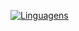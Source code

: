 [![Linguagens](https://github-readme-stats.vercel.app/api/top-langs/?username=cardoso-thiago&layout=compact?theme=gothan)](https://github.com/anuraghazra/github-readme-stats)
